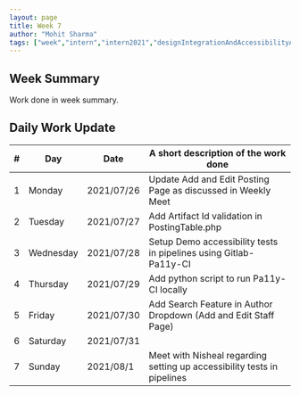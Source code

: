 ```yaml
---
layout: page
title: Week 7
author: "Mohit Sharma"
tags: ["week","intern","intern2021","designIntegrationAndAccessibilityAudit","week#7","eval#2"]
---
```


## Week Summary

 
Work done in week summary.

## Daily Work Update

|\#|Day|Date|A short description of the work done|  
|---	|---	|---	|---	|  
|1   	| Monday 	|   2021/07/26		| Update Add and Edit Posting Page as discussed in Weekly Meet |  
|2   	| Tuesday  	|   2021/07/27		| Add Artifact Id validation in PostingTable.php	|  
|3   	| Wednesday  	|  2021/07/28	 	| Setup Demo accessibility tests in pipelines using Gitlab-Pa11y-CI |  
|4   	| Thursday  	|   2021/07/29		| Add python script to run Pa11y-CI locally |  
|5   	| Friday  	|   2021/07/30		| Add Search Feature in Author Dropdown (Add and Edit Staff Page)|  
|6   	| Saturday  	|   2021/07/31		| 	|  
|7   	| Sunday  	|  2021/08/1		| Meet with Nisheal regarding setting up accessibility tests in pipelines |  
